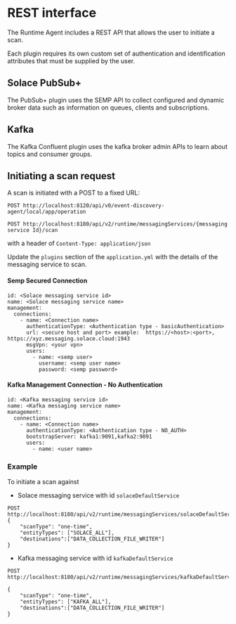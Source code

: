 # REST interface

The Runtime Agent includes a REST API that allows the user to initiate a scan.

Each plugin requires its own custom set of authentication and identification attributes that must be supplied by the
user.

## Solace PubSub+

The PubSub+ plugin uses the SEMP API to collect configured and dynamic broker data such as information on queues,
clients and subscriptions.

## Kafka

The Kafka Confluent plugin uses the kafka broker admin APIs to learn about topics and consumer groups.

## Initiating a scan request

A scan is initiated with a POST to a fixed URL:

```
POST http://localhost:8120/api/v0/event-discovery-agent/local/app/operation

POST http://localhost:8180/api/v2/runtime/messagingServices/{messaging service Id}/scan
```

with a header of `Content-Type: application/json`

Update the `plugins` section of the `application.yml` with the details of the messaging service to scan.

#### Semp Secured Connection

```
id: <Solace messaging service id>
name: <Solace messaging service name>
management:
  connections:
    - name: <Connection name>
      authenticationType: <Authentication type - basicAuthentication>
      url: <secure host and port> example:  https://<host>:<port>, https://xyz.messaging.solace.cloud:1943 
      msgVpn: <your vpn>
      users:
        - name: <semp user>
          username: <semp user name>
          password: <semp password> 
```

#### Kafka Management Connection - No Authentication

```
id: <Kafka messaging service id>
name: <Kafka messaging service name>
management:
  connections:
    - name: <Connection name>
      authenticationType: <Authentication type - NO_AUTH>
      bootstrapServer: kafka1:9091,kafka2:9091
      users:
        - name: <user name> 
```

### Example

To initiate a scan against

* Solace messaging service with id `solaceDefaultService`

```
POST http://localhost:8180/api/v2/runtime/messagingServices/solaceDefaultService/scan
{
	"scanType": "one-time",
	"entityTypes": ["SOLACE_ALL"],
	"destinations":["DATA_COLLECTION_FILE_WRITER"]
}
```

* Kafka messaging service with id `kafkaDefaultService`

```
POST  http://localhost:8180/api/v2/runtime/messagingServices/kafkaDefaultService/scan

{
	"scanType": "one-time",
	"entityTypes": ["KAFKA_ALL"],
	"destinations":["DATA_COLLECTION_FILE_WRITER"]
}
```
